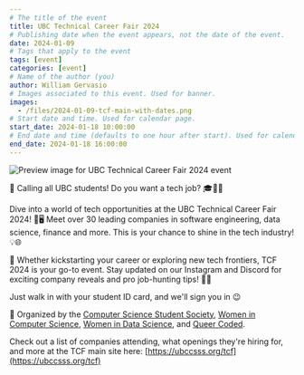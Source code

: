 ```yaml
---
# The title of the event
title: UBC Technical Career Fair 2024
# Publishing date when the event appears, not the date of the event.
date: 2024-01-09
# Tags that apply to the event
tags: [event]
categories: [event]
# Name of the author (you)
author: William Gervasio
# Images associated to this event. Used for banner.
images:
  - /files/2024-01-09-tcf-main-with-dates.png
# Start date and time. Used for calendar page.
start_date: 2024-01-18 10:00:00
# End date and time (defaults to one hour after start). Used for calendar page.
end_date: 2024-01-18 16:00:00
---
```


![Preview image for UBC Technical Career Fair 2024 event](/files/2024-01-09-tcf-main-with-dates.png)

🚀 Calling all UBC students! Do you want a tech job? 🎓👩‍💻

Dive into a world of tech opportunities at the UBC Technical Career Fair 2024! 💼🖥️ Meet over 30 leading companies in software engineering, data science, finance and more. This is your chance to shine in the tech industry! 💡🌐

🤖 Whether kickstarting your career or exploring new tech frontiers, TCF 2024 is your go-to event. Stay updated on our Instagram and Discord for exciting company reveals and pro job-hunting tips! 🎉🔗

Just walk in with your student ID card, and we'll sign you in 😉

🤝 Organized by the [Computer Science Student Society](https://ubccsss.org/), [Women in Computer Science](https://ubcwics.com), [Women in Data Science](https://www.instagram.com/widsubc), and [Queer Coded](https://queercoded.ca).

Check out a list of companies attending, what openings they're hiring for, and more at the TCF main site here: [https://ubccsss.org/tcf](https://ubccsss.org/tcf)
